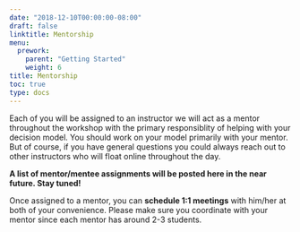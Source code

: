 ```yaml
---
date: "2018-12-10T00:00:00-08:00"
draft: false
linktitle: Mentorship
menu:
  prework:
    parent: "Getting Started"
    weight: 6
title: Mentorship
toc: true
type: docs
---
```


Each of you will be assigned to an instructor we will act as a mentor throughout the workshop with the primary responsiblity of helping with your decision model. You should work on your model primarily with your mentor. But of course, if you have general questions you could always reach out to other instructors who will float online throughout the day.

**A list of mentor/mentee assignments will be posted here in the near future. Stay tuned!** 

Once assigned to a mentor, you can **schedule 1:1 meetings** with him/her at both of your convenience. Please make sure you coordinate with your mentor since each mentor has around 2-3 students. 
